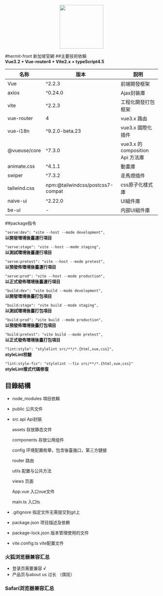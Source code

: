 <p align="center">
  <img width="144px" src="https://lianantech.com/commonImg/mail/hermit-logo.png" />
</p>

#hermit-front 新加坡官網
##主要技術依賴  
**Vue3.2 + Vue-router4 + Vite2.x + typeScript4.5**

|  名称   |  版本   | 説明  |
|  ---- |  ----  | ----  |
|  Vue |  ^2.2.3  | 前端開發框架  |  
|  axios |  ^0.24.0  | Ajax封裝庫  |
|  vite |  ^2.2.3  | 工程化開發打包框架  |
|  vue-router |  4  | vue3.x 路由  |
|  vue-i18n |  ^9.2.0-beta.23  | vue3.x 國際化插件  |
|  @vueuse/core |  ^7.3.0  | vue3.x 的composition Api 方法庫  |
|  animate.css |  ^4.1.1  | 動畫庫  |
|  swiper | ^7.3.2  | 走馬燈插件  |
|  tailwind.css | npm:@tailwindcss/postcss7-compat  | css原子化樣式庫  |
|  naive-ui |  ^2.22.0  | UI組件庫  |
|  be-ui |  -  | 内部UI組件庫  |
##package指令

`"serve:dev": "vite --host --mode development",`  
**以開發環境後臺運行項目**  

`"serve:stage": "vite --host --mode staging",`  
**以測試環境後臺運行項目**  

`"serve:pretest": "vite --host --mode pretest",`  
**以預發佈環境後臺運行項目**  

`"serve:prod": "vite --host --mode production",`  
**以正式發佈環境後臺運行項目**  

`"build:dev": "vite build --mode development",`  
**以開發環境後臺打包項目**

`"build:stage": "vite build --mode staging",`  
**以測試環境後臺打包項目**

`"build:prod": "vite build --mode production",`  
**以預發佈環境後臺打包項目**

`"build:pretest": "vite build --mode pretest",`  
**以正式發佈環境後臺打包項目**  

`"lint:style": "stylelint src/**/*.{html,vue,css}",`  
**styleLint校驗**  

`"lint:style-fix": "stylelint --fix src/**/*.{html,vue,css}"`  
**styleLint樣式代碼修復**  

## 目錄結構
* node_modules  項目依賴
* public 公共文件
* src 
  api  Api封裝

  assets  存放静态文件

  components 存放公用组件

  config  环境配置枚舉，包含後臺幾口，第三方鏈接  

  router  路由

  utils  配置与公共方法  

  views  页面  

  App.vue 入口vue文件

  main.ts  入口ts

* .gitignore 指定文件无需提交到git上

* package.json 项目描述及依赖

* package-lock.json 版本管理使用的文件

* vite.config.ts vite配置文件

### 火狐浏览器兼容汇总
* 登录页需要兼容  √
* 产品页与about us 过长 （偶现）
### Safari浏览器兼容汇总
